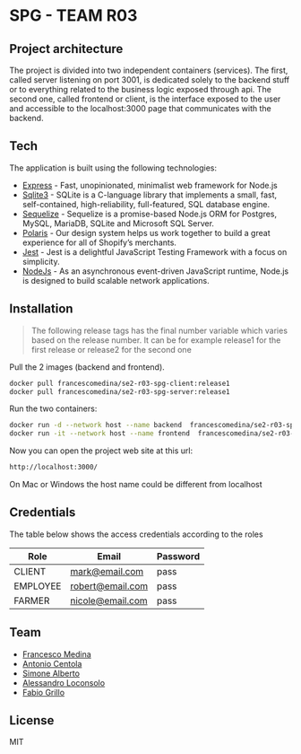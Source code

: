# SPG - TEAM R03

## Project architecture
The project is divided into two independent containers (services). The first, called server listening on port 3001, is dedicated solely to the backend stuff or to everything related to the business logic exposed through api.
The second one, called frontend or client, is the interface exposed to the user and accessible to the localhost:3000 page that communicates with the backend.

## Tech

The application is built using the following technologies:

- [Express] - Fast, unopinionated, minimalist web framework for Node.js
- [Sqlite3] - SQLite is a C-language library that implements a small, fast, self-contained, high-reliability, full-featured, SQL database engine.
- [Sequelize] - Sequelize is a promise-based Node.js ORM for Postgres, MySQL, MariaDB, SQLite and Microsoft SQL Server. 
- [Polaris] - Our design system helps us work together to build a great experience for all of Shopify’s merchants.
- [Jest] - Jest is a delightful JavaScript Testing Framework with a focus on simplicity.
- [NodeJs] - As an asynchronous event-driven JavaScript runtime, Node.js is designed to build scalable network applications.

## Installation

> The following release tags has the final number variable which varies based on the release number.
It can be for example release1 for the first release or release2 for the second one

Pull the 2 images (backend and frontend).

```sh
docker pull francescomedina/se2-r03-spg-client:release1
docker pull francescomedina/se2-r03-spg-server:release1
```

Run the two containers:

```sh
docker run -d --network host --name backend  francescomedina/se2-r03-spg-server:release1
docker run -it --network host --name frontend  francescomedina/se2-r03-spg-client:release1
```

Now you can open the project web site at this url:

```sh
http://localhost:3000/
```

On Mac or Windows the host name could be different from localhost

## Credentials

The table below shows the access credentials according to the roles

| Role | Email | Password |
| ------ | ------ |------|
| CLIENT | mark@email.com | pass
| EMPLOYEE | robert@email.com | pass
| FARMER | nicole@email.com | pass

## Team

- [Francesco Medina]
- [Antonio Centola]
- [Simone Alberto]
- [Alessandro Loconsolo]
- [Fabio Grillo]

## License

MIT


[//]: # (These are reference links used in the body of this note and get stripped out when the markdown processor does its job. There is no need to format nicely because it shouldn't be seen. Thanks SO - http://stackoverflow.com/questions/4823468/store-comments-in-markdown-syntax)

   [Express]: <https://expressjs.com/>
   [Sequelize]: <https://sequelize.org/>
   [Polaris]: <https://polaris.shopify.com/>
   [Jest]: <https://jestjs.io/>
   [NodeJs]: <https://nodejs.org/en/>
   [Sqlite3]: <https://www.sqlite.org/index.html>

   [Francesco Medina]: <https://github.com/francescomedina>
   [Antonio Centola]: <https://github.com/CentolaAntonio>
   [Simone Alberto]: <https://github.com/simonealberto>
   [Alessandro Loconsolo]: <https://github.com/aleloco09>
   [Fabio Grillo]: <https://github.com/fabiogrillo>
